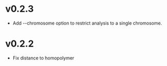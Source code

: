 # v0.2.3

+ Add --chromosome option to restrict analysis to a single chromosome.


# v0.2.2

+ Fix distance to homopolymer
